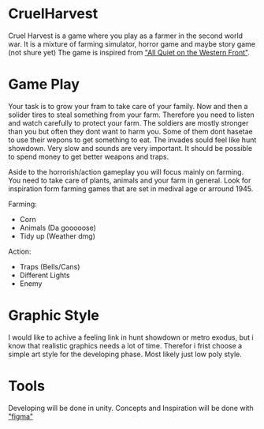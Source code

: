 # CruelHarvest
Cruel Harvest is a game where you play as a farmer in the second world war. It is a mixture of farming simulator, horror game and maybe story game (not shure yet)
The game is inspired from ["All Quiet on the Western Front"](https://www.youtube.com/watch?v=gp1fK8fK0qY&ab_channel=EarlofSandwich%21). 

# Game Play 
Your task is to grow your fram to take care of your family. Now and then a solider tires to steal something from your farm. Therefore you need to listen and watch carefully to protect your farm. The soldiers are mostly stronger than you but often they dont want to harm you. Some of them dont hasetae to use their wepons to get something to eat. The invades sould feel like hunt showdown. Very slow and sounds are very important. It should be possible to spend money to get better weapons and traps. 

Aside to the horrorish/action gameplay you will focus mainly on farming. You need to take care of plants, animals and your farm in general. Look for inspiration form farming games that are set in medival age or arround 1945. 

Farming:
 - Corn
 - Animals (Da gooooose)
 - Tidy up (Weather dmg)

Action:
 - Traps (Bells/Cans)
 - Different Lights
 - Enemy


# Graphic Style
I would like to achive a feeling link in hunt showdown or metro exodus, but i know that realistic graphics needs a lot of time. Therefor i frist choose a simple art style for the developing phase. Most likely just low poly style. 

# Tools
Developing will be done in unity. 
Concepts and Inspiration will be done with ["figma"](https://www.figma.com/file/RAObIrPi6llWKlwQeb4ZYc/CruelHarvest?type=design&node-id=0-1&mode=design&t=OiS0Pa7XcZKzv0nY-0)



